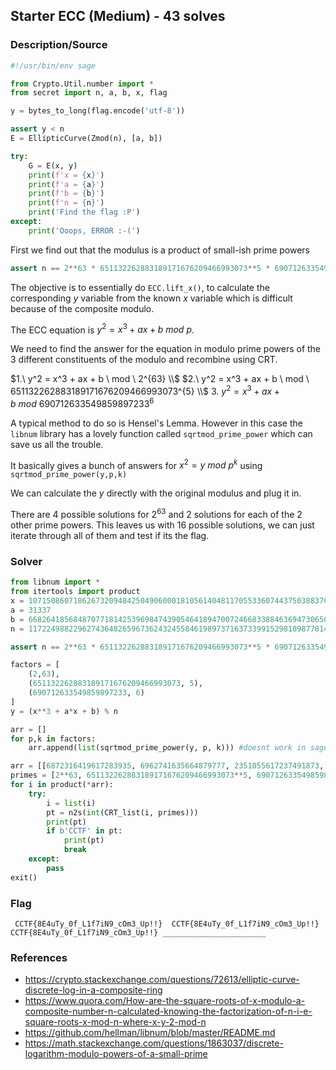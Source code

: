 ## Starter ECC (Medium) - 43 solves

### Description/Source

```py
#!/usr/bin/env sage

from Crypto.Util.number import *
from secret import n, a, b, x, flag

y = bytes_to_long(flag.encode('utf-8'))

assert y < n
E = EllipticCurve(Zmod(n), [a, b])

try:
	G = E(x, y)
	print(f'x = {x}')
	print(f'a = {a}')
	print(f'b = {b}')
	print(f'n = {n}')
	print('Find the flag :P')
except:
	print('Ooops, ERROR :-(')
```

First we find out that the modulus is a product of small-ish prime powers

```py
assert n == 2**63 * 651132262883189171676209466993073**5 * 690712633549859897233**6
```

The objective is to essentially do `ECC.lift_x()`, to calculate the corresponding $y$ variable from the known $x$ variable which is difficult because of the composite modulo.

The ECC equation is $y^2 = x^3 + ax + b \ mod\ p$.

We need to find the answer for the equation in modulo prime powers of the 3 different constituents of the modulo and recombine using CRT.

$1.\  y^2 = x^3 + ax + b \ mod \ 2^{63} \\$
$2.\  y^2 = x^3 + ax + b \ mod \ 651132262883189171676209466993073^{5} \\$
$3.\  y^2 = x^3 + ax + b \ mod \ 690712633549859897233^{6}$

A typical method to do so is Hensel's Lemma. However in this case the `libnum` library has a lovely function called `sqrtmod_prime_power` which can save us all the trouble.

It basically gives a bunch of answers for $x^2 = y\  mod\  p^k$ using `sqrtmod_prime_power(y,p,k)`

We can calculate the $y$ directly with the original modulus and plug it in.

There are 4 possible solutions for $2^{63}$ and 2 solutions for each of the 2 other prime powers. This leaves us with 16 possible solutions, we can just iterate through all of them and test if its the flag.

### Solver

```python
from libnum import *
from itertools import product
x = 10715086071862673209484250490600018105614048117055336074437503883703510511249361224931983788156958581275946729175531468251871452856923140435984577574698574803934567774824230985421074605062371141877954182153046477020617917601884853827611232355455223966039590143622792803800879186033924150173912925208583
a = 31337
b = 66826418568487077181425396984743905464189470072466833884636947306507380342362386488703702812673327367379386970252278963682939080502468506452884260534949120967338532068983307061363686987539408216644249718950365322078643067666802845720939111758309026343239779555536517718292754561631504560989926785152983649035
n = 117224988229627436482659673624324558461989737163733991529810987781450160688540001366778824245275287757373389887319739241684244545745583212512813949172078079042775825145312900017512660931667853567060810331541927568102860039898116182248597291899498790518105909390331098630690977858767670061026931938152924839936

assert n == 2**63 * 651132262883189171676209466993073**5 * 690712633549859897233**6

factors = [
    (2,63),
    (651132262883189171676209466993073, 5),
    (690712633549859897233, 6)
]
y = (x**3 + a*x + b) % n

arr = []
for p,k in factors:
    arr.append(list(sqrtmod_prime_power(y, p, k))) #doesnt work in sage for some reason

arr = [[6872316419617283935, 6962741635664879777, 2351055617237491873, 2260630401189896031], [23938680681144110126864472369526527114232476444369009413993015648536857120441143070915552032112089272682314228841548237113124931414511899753656778603944647014377036, 93104488708926761818560246297264588770473566517002681750582133805540977796681339225523968578399954072257212403322866083943615139168215581722889802358371787185259557], [72352434828920450203010620988737832576343710008678726466724738614116886245209519198387416572447470167141418150681777608856472, 36236206072093682925062247481413370357729850833651633845213538784805223337120517698394707398791103046274787874369241081809097]]
primes = [2**63, 651132262883189171676209466993073**5, 690712633549859897233**6]
for i in product(*arr):
    try:
        i = list(i)
        pt = n2s(int(CRT_list(i, primes)))
        print(pt)
        if b'CCTF' in pt:
            print(pt)
            break
    except:
        pass
exit()

```

### Flag

```
 CCTF{8E4uTy_0f_L1f7iN9_cOm3_Up!!}  CCTF{8E4uTy_0f_L1f7iN9_cOm3_Up!!}  CCTF{8E4uTy_0f_L1f7iN9_cOm3_Up!!} _______________________
```

### References

- https://crypto.stackexchange.com/questions/72613/elliptic-curve-discrete-log-in-a-composite-ring
- https://www.quora.com/How-are-the-square-roots-of-x-modulo-a-composite-number-n-calculated-knowing-the-factorization-of-n-i-e-square-roots-x-mod-n-where-x-y-2-mod-n
- https://github.com/hellman/libnum/blob/master/README.md
- https://math.stackexchange.com/questions/1863037/discrete-logarithm-modulo-powers-of-a-small-prime
